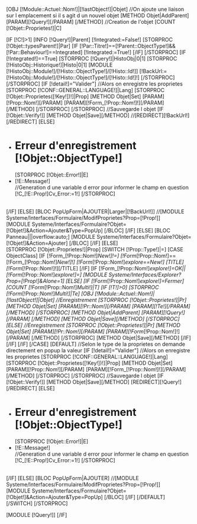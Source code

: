 [OBJ [!Module::Actuel::Nom!]|[!lastObject!]|Objet]
//On ajoute une liaison sur l emplacement si il s agit d un nouvel objet
[METHOD Objet|AddParent]
	[PARAM][!Query!][/PARAM]
[/METHOD]
//Creation de l'objet
[COUNT [!Objet::Proprietes!]|C]

[IF [!C!]>1]
    [INFO [!Query!]|Parent]
    [!Integrated:=False!]
    [STORPROC [!Objet::typesParent!]|Par]
	[IF [!Par::Titre!]==[!Parent::ObjectType!]&&[!Par::Behaviour!]==Integrated]
	    [!Integrated:=True!]
	[/IF]
    [/STORPROC]
    [IF [!Integrated!]==True]
	[STORPROC [!Query!]|HistoObj|0|1]
	    [STORPROC [!HistoObj::Historique!]|Histo|0|1]
		[MODULE [!HistoObj::Module!]/[!Histo::ObjectType!]/[!Histo::Id!]]
		[!BackUrl:=[!HistoObj::Module!]/[!Histo::ObjectType!]/[!Histo::Id!]!]
	    [/STORPROC]
	[/STORPROC]
	[IF [!detail!]="Valider"]
	    //Alors on enregistre les proprietes
	    [STORPROC [!CONF::GENERAL::LANGUAGE!]|Lang]
		[STORPROC [!Objet::Proprietes([!Key!])!]|Prop]
		    [METHOD Objet|Set]
			[PARAM][!Prop::Nom!][/PARAM]
			[PARAM][!Form_[!Prop::Nom!]!][/PARAM]
		    [/METHOD]
		[/STORPROC]
	    [/STORPROC]
	    //Sauvegarde l objet
	    [IF [!Objet::Verify!]]
		[METHOD Objet|Save][/METHOD]
		//[REDIRECT][!BackUrl!][/REDIRECT]
	    [ELSE]
		<ul class="Error">
		    <li><h1>Erreur d'enregistrement [!Objet::ObjectType!]</h1></li>
		    [STORPROC [!Objet::Error!]|E]
			<li>[!E::Message!]</li>
			//Generation d une variable d error pour informer le champ en question
			[!C_[!E::Prop!]Cv_Error:=1!]
		    [/STORPROC]
		</ul>		
	    [/IF]
	[ELSE]
	    [BLOC PopUpForm|AJOUTER|Larger|[!BackUrl!]]
	    //[MODULE Systeme/Interfaces/Formulaire/ModifProprietes?Prop=[!Prop!]]	
	    [MODULE Systeme/Interfaces/Formulaire?Objet=[!Objet!]&Action=Ajouter&Type=PopUp]
	    [/BLOC]
	[/IF]
    [ELSE]
	[BLOC Panneau|||overflow:auto;]
		[MODULE Systeme/Interfaces/Formulaire?Objet=[!Objet!]&Action=Ajouter]
	[/BLOC]
    [/IF]
[ELSE]
	<form enctype="multipart/form-data" action="" method="post" name="frm" >
	[STORPROC [!Objet::Proprietes!]|Prop]
		[SWITCH [!Prop::Type!]|=]
			[CASE ObjectClass]
				[IF [!Form_[!Prop::Nom!]_New!]!=]
					[!Form_[!Prop::Nom!]==[!Form_[!Prop::Nom!]_New!]!]
					[!Form_[!Prop::Nom!]_explore==New!]
					[TITLE][!Form_[!Prop::Nom!]!][/TITLE]
				[/IF]
				[IF [!Form_[!Prop::Nom!]_explore!]=OK||[!Form_[!Prop::Nom!]_explore!]=]
					[MODULE Systeme/Interfaces/Explorer?Prop=[!Prop!]&Alone=1]
				[ELSE]
					[IF [!Form_[!Prop::Nom!]_explore!]=Fermer]
						[COUNT [!Form_[!Prop::Nom!]_Multi!]|T]
						[IF [!T!]>0]
							[STORPROC [!Form_[!Prop::Nom!]_Multi!]|Te]
								[OBJ [!Module::Actuel::Nom!]|[!lastObject!]|Objet]
								//Enregistrement
								[STORPROC [!Objet::Proprietes!]|Pr]
									[METHOD Objet|Set]
										[PARAM][!Pr::Nom!][/PARAM]
										[PARAM][!Te!][/PARAM]
									[/METHOD]
								[/STORPROC]
								[METHOD Objet|AddParent]
									[PARAM][!Query!][/PARAM]
								[/METHOD]
								[METHOD Objet|Save][/METHOD]
							[/STORPROC]
						[ELSE]
							//Enregistrement
							[STORPROC [!Objet::Proprietes!]|Pr]
								[METHOD Objet|Set]
									[PARAM][!Pr::Nom!][/PARAM]
									[PARAM][!Form_[!Prop::Nom!]!][/PARAM]
								[/METHOD]
							[/STORPROC]
							[METHOD Objet|Save][/METHOD]
						[/IF]
					[/IF]
				[/IF]
			[/CASE]
			[DEFAULT]
				//Selon le type de la proprietes on demande directement en popup la valeur
				[IF [!detail!]="Valider"]
					//Alors on enregistre les proprietes
					[STORPROC [!CONF::GENERAL::LANGUAGE!]|Lang]
						[STORPROC [!Objet::Proprietes([!Key!])!]|Prop]
							[METHOD Objet|Set]
								[PARAM][!Prop::Nom!][/PARAM]
								[PARAM][!Form_[!Prop::Nom!]!][/PARAM]
							[/METHOD]
						[/STORPROC]
					[/STORPROC]
					//Sauvegarde l objet
					[IF [!Objet::Verify!]]
						[METHOD Objet|Save][/METHOD]
						[REDIRECT][!Query!][/REDIRECT]
					[ELSE]
						<ul class="Error">
							<li><h1>Erreur d'enregistrement [!Objet::ObjectType!]</h1></li>
						[STORPROC [!Objet::Error!]|E]
							<li>[!E::Message!]</li>
							//Generation d une variable d error pour informer le champ en question
							[!C_[!E::Prop!]Cv_Error:=1!]
						[/STORPROC]
						</ul>		
					[/IF]
				[ELSE]
					[BLOC PopUpForm|AJOUTER]
						//[MODULE Systeme/Interfaces/Formulaire/ModifProprietes?Prop=[!Prop!]]	
						[MODULE Systeme/Interfaces/Formulaire?Objet=[!Objet!]&Action=Ajouter&Type=PopUp]
					[/BLOC]
				[/IF]
			[/DEFAULT]
		[/SWITCH]
	[/STORPROC]
	</form>
	[MODULE [!Query!]]
[/IF]

